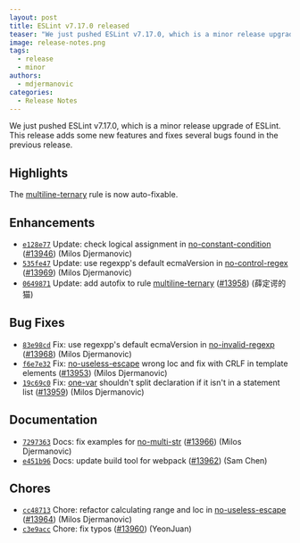 ```yaml
---
layout: post
title: ESLint v7.17.0 released
teaser: "We just pushed ESLint v7.17.0, which is a minor release upgrade of ESLint. This release adds some new features and fixes several bugs found in the previous release."
image: release-notes.png
tags:
  - release
  - minor
authors:
  - mdjermanovic
categories:
  - Release Notes
---
```


We just pushed ESLint v7.17.0, which is a minor release upgrade of ESLint. This release adds some new features and fixes several bugs found in the previous release.

## Highlights

The [multiline-ternary](/docs/rules/multiline-ternary) rule is now auto-fixable.








## Enhancements


* [`e128e77`](https://github.com/eslint/eslint/commit/e128e775e9fa116a0ad68a071f1f0997589f8cd4) Update: check logical assignment in [no-constant-condition](/docs/rules/no-constant-condition) ([#13946](https://github.com/eslint/eslint/issues/13946)) (Milos Djermanovic)
* [`535fe47`](https://github.com/eslint/eslint/commit/535fe47fee6544b4957378f9408117c8318d4762) Update: use regexpp's default ecmaVersion in [no-control-regex](/docs/rules/no-control-regex) ([#13969](https://github.com/eslint/eslint/issues/13969)) (Milos Djermanovic)
* [`0649871`](https://github.com/eslint/eslint/commit/06498716bfba65ed8c7217917a29a07ad267193a) Update: add autofix to rule [multiline-ternary](/docs/rules/multiline-ternary) ([#13958](https://github.com/eslint/eslint/issues/13958)) (薛定谔的猫)




## Bug Fixes


* [`83e98cd`](https://github.com/eslint/eslint/commit/83e98cd48ce3d1acf729f4fb9be40cff332abd6e) Fix: use regexpp's default ecmaVersion in [no-invalid-regexp](/docs/rules/no-invalid-regexp) ([#13968](https://github.com/eslint/eslint/issues/13968)) (Milos Djermanovic)
* [`f6e7e32`](https://github.com/eslint/eslint/commit/f6e7e3231bc43c989f8c953de8e0d328bac5eea0) Fix: [no-useless-escape](/docs/rules/no-useless-escape) wrong loc and fix with CRLF in template elements ([#13953](https://github.com/eslint/eslint/issues/13953)) (Milos Djermanovic)
* [`19c69c0`](https://github.com/eslint/eslint/commit/19c69c0293a98634ff0d4884a0cdabc1213ebcb4) Fix: [one-var](/docs/rules/one-var) shouldn't split declaration if it isn't in a statement list ([#13959](https://github.com/eslint/eslint/issues/13959)) (Milos Djermanovic)




## Documentation


* [`7297363`](https://github.com/eslint/eslint/commit/7297363ea355d0e3b2a74aaec586126deb91fd93) Docs: fix examples for [no-multi-str](/docs/rules/no-multi-str) ([#13966](https://github.com/eslint/eslint/issues/13966)) (Milos Djermanovic)
* [`e451b96`](https://github.com/eslint/eslint/commit/e451b9664aface32ad9321eaf5619c875dc76553) Docs: update build tool for webpack ([#13962](https://github.com/eslint/eslint/issues/13962)) (Sam Chen)








## Chores


* [`cc48713`](https://github.com/eslint/eslint/commit/cc4871369645c3409dc56ded7a555af8a9f63d51) Chore: refactor calculating range and loc in [no-useless-escape](/docs/rules/no-useless-escape) ([#13964](https://github.com/eslint/eslint/issues/13964)) (Milos Djermanovic)
* [`c3e9acc`](https://github.com/eslint/eslint/commit/c3e9accce2f61b04ab699fd37c90703305281aa3) Chore: fix typos ([#13960](https://github.com/eslint/eslint/issues/13960)) (YeonJuan)


